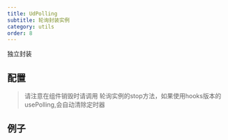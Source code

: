 ```yaml
---
title: UdPolling
subtitle: 轮询封装实例
category: utils
order: 8
---
```


独立封装

## 配置

<!-- ud-ts("../../typings/polling.ts", "IUdPollingConfig") -->

> 请注意在组件销毁时请调用 轮询实例的stop方法，如果使用hooks版本的usePolling,会自动清除定时器

## 例子

<!-- ud-demo("基本用法", "new一个实例，调用实例方法", "demos/basic.tsx") -->
